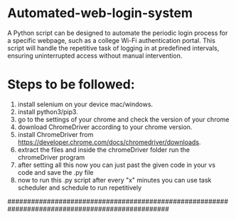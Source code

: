 # Automated-web-login-system
A Python script can be designed to automate the periodic login process for a specific webpage, such as a college Wi-Fi authentication portal. This script will handle the repetitive task of logging in at predefined intervals, ensuring uninterrupted access without manual intervention.
# Steps to be followed:
  1. install selenium on your device mac/windows.
  2. install python3/pip3.
  3. go to the settings of your chrome and check the version of your chrome
  4. download ChromeDriver according to your chrome version.
  5. install ChromeDriver from https://developer.chrome.com/docs/chromedriver/downloads.
  6. extract the files and inside the chromeDriver folder run the chromeDriver program
  7. after setting all this now you can just past the given code in your vs code and save the .py file
  8. now to run this .py script after every "x" minutes you can use task scheduler and schedule to run repetitively

#################################################################################################

     
